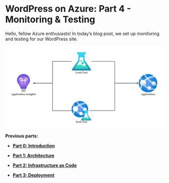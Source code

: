 # WordPress on Azure: Part 4 - Monitoring & Testing

Hello, fellow Azure enthusiasts! In today’s blog post, we set up monitoring and testing for our WordPress site.

![Monitoring-and-Testing](../images/monitoring_and_testing.jpg)

**Previous parts:**

* [**Part 0: Introduction**](Part-0-Introduction.md)

* [**Part 1: Architecture**](Part-1-Architecture.md)

* [**Part 2: Infrastructure as Code**](Part-2-IaC.md)
  
* [**Part 3: Deployment**](Part-3-Deployment.md)
